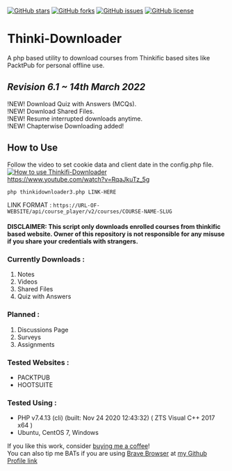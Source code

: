 [![GitHub stars](https://img.shields.io/github/stars/sumeetweb/Thinki-Downloader.svg?style=flat-square)](https://github.com/sumeetweb/Thinki-Downloader/stargazers)
[![GitHub forks](https://img.shields.io/github/forks/sumeetweb/Thinki-Downloader.svg?style=flat-square)](https://github.com/sumeetweb/Thinki-Downloader/network)
[![GitHub issues](https://img.shields.io/github/issues/sumeetweb/Thinki-Downloader.svg?style=flat-square)](https://github.com/sumeetweb/Thinki-Downloader/issues)
[![GitHub license](https://img.shields.io/github/license/sumeetweb/Thinki-Downloader.svg?style=flat-square)](https://github.com/sumeetweb/Thinki-Downloader/blob/master/LICENSE)

# Thinki-Downloader
A php based utility to download courses from Thinkific based sites like PacktPub for personal offline use.

## ***Revision 6.1 ~ 14th March 2022***

!NEW! Download Quiz with Answers (MCQs).  
!NEW! Download Shared Files.  
!NEW! Resume interrupted downloads anytime.  
!NEW! Chapterwise Downloading added!  

## How to Use  

Follow the video to set cookie data and client date in the config.php file.  
[![How to use Thinkifi-Downloader](https://img.youtube.com/vi/RqaJkuTz_5g/0.jpg)](https://www.youtube.com/watch?v=RqaJkuTz_5g)  
https://www.youtube.com/watch?v=RqaJkuTz_5g  


`php thinkidownloader3.php LINK-HERE`  

LINK FORMAT : `https://URL-OF-WEBSITE/api/course_player/v2/courses/COURSE-NAME-SLUG`  

#### DISCLAIMER: This script only downloads enrolled courses from thinkific based website. Owner of this repository is not responsible for any misuse if you share your credentials with strangers.  

### Currently Downloads :  
1. Notes  
2. Videos  
3. Shared Files  
4. Quiz with Answers  

### Planned :  
1. Discussions Page  
2. Surveys  
3. Assignments  

### Tested Websites :  
- PACKTPUB  
- HOOTSUITE  

### Tested Using :  
- PHP v7.4.13 (cli) (built: Nov 24 2020 12:43:32) ( ZTS Visual C++ 2017 x64 )  
- Ubuntu, CentOS 7, Windows


If you like this work, consider [buying me a coffee](https://ko-fi.com/sumeet)!  
You can also tip me BATs if you are using [Brave Browser](https://brave.com/) at [my Github Profile link](https://github.com/sumeetweb)  
